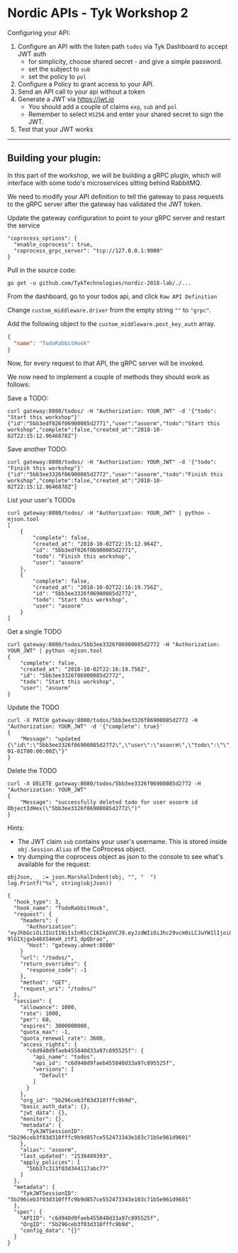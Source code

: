 Nordic APIs - Tyk Workshop 2
============================

Configuring your API:

1. Configure an API with the listen path `todos` via Tyk Dashboard to accept JWT auth
    - for simplicity, choose shared secret - and give a simple password.
    - set the subject to `sub`
    - set the policy to `pol`
2. Configure a Policy to grant access to your API.
3. Send an API call to your api without a token
4. Generate a JWT via https://jwt.io
    - You should add a couple of claims `exp`, `sub` and `pol`
    - Remember to select `HS256` and enter your shared secret to sign the JWT.
5. Test that your JWT works

---

## Building your plugin:

In this part of the workshop, we will be building a gRPC plugin, which will interface with
some todo's microservices sitting behind RabbitMQ.

We need to modify your API definition to tell the gateway to pass requests to the gRPC
server after the gateway has validated the JWT token.

Update the gateway configuration to point to your gRPC server and restart the service

```
"coprocess_options": {
  "enable_coprocess": true,
  "coprocess_grpc_server": "tcp://127.0.0.1:9000"
}
```

Pull in the source code:

```
go get -u github.com/TykTechnologies/nordic-2018-lab/./...
```

From the dashboard, go to your todos api, and click `Raw API Definition`

Change `custom_middleware.driver` from the empty string `""` to `"grpc"`.

Add the following object to the `custom_middleware.post_key_auth` array.

```json
{
  "name": "TodoRabbitHook"
}
```

Now, for every request to that API, the gRPC server will be invoked.

We now need to implement a couple of methods they should work as follows:

Save a TODO:
```
curl gateway:8080/todos/ -H "Authorization: YOUR_JWT" -d '{"todo": "Start this workshop"}'
{"id":"5bb3edf026f06900085d2771","user":"asoorm","todo":"Start this workshop","complete":false,"created_at":"2018-10-02T22:15:12.9646878Z"}
```

Save another TODO:
```
curl gateway:8080/todos/ -H "Authorization: YOUR_JWT" -d '{"todo": "Finish this workshop"}'
{"id":"5bb3ee3326f06900085d2772","user":"asoorm","todo":"Finish this workshop","complete":false,"created_at":"2018-10-02T22:15:12.9646878Z"}
```

List your user's TODOs
```
curl gateway:8080/todos/ -H "Authorization: YOUR_JWT" | python -mjson.tool               
[
    {
        "complete": false,
        "created_at": "2018-10-02T22:15:12.964Z",
        "id": "5bb3edf026f06900085d2771",
        "todo": "Finish this workshop",
        "user": "asoorm"
    },
    {
        "complete": false,
        "created_at": "2018-10-02T22:16:19.756Z",
        "id": "5bb3ee3326f06900085d2772",
        "todo": "Start this workshop",
        "user": "asoorm"
    }
]
```

Get a single TODO
```
curl gateway:8080/todos/5bb3ee3326f06900085d2772 -H "Authorization: YOUR_JWT" | python -mjson.tool
{
    "complete": false,
    "created_at": "2018-10-02T22:16:19.756Z",
    "id": "5bb3ee3326f06900085d2772",
    "todo": "Start this workshop",
    "user": "asoorm"
}
```

Update the TODO
```
curl -X PATCH gateway:8080/todos/5bb3ee3326f06900085d2772 -H "Authorization: YOUR_JWT" -d '{"complete": true}'
{
    "Message": "updated {\"id\":\"5bb3ee3326f06900085d2772\",\"user\":\"asoorm\",\"todo\":\"\",\"complete\":true,\"created_at\":\"0001-01-01T00:00:00Z\"}"
}
```

Delete the TODO
```
curl -X DELETE gateway:8080/todos/5bb3ee3326f06900085d2772 -H "Authorization: YOUR_JWT"
{
    "Message": "successfully deleted todo for user asoorm id ObjectIdHex(\"5bb3ee3326f06900085d2772\")"
}
```

Hints:

- The JWT claim `sub` contains your user's username. This is stored inside `obj.Session.Alias` of the CoProcess object.
- try dumping the coprocess object as json to the console to see what's available for the request:

```text
objJson, _ := json.MarshalIndent(obj, "", "  ")
log.Printf("%s", string(objJson))

{
  "hook_type": 3,
  "hook_name": "TodoRabbitHook",
  "request": {
    "headers": {
      "Authorization": "eyJhbGciOiJIUzI1NiIsInR5cCI6IkpXVCJ9.eyJzdWIiOiJhc29vcm0iLCJuYW1lIjoiQWhtZXQgU29vcm1hbGx5IiwiaWF0IjoxNTE2MjM5MDIyLCJleHAiOjMwMDAwMDAwMDAsInBvbCI6IjViYjM3YzMxM2YwM2QzNDQxMTdhYmM3NyJ9.boZowZ6dx_Sg-9lGIXjgxb46XS4mxH_ztF1_dpQbrao",
      "Host": "gateway.ahmet:8080"
    }
    "url": "/todos/",
    "return_overrides": {
      "response_code": -1
    },
    "method": "GET",
    "request_uri": "/todos/"
  },
  "session": {
    "allowance": 1000,
    "rate": 1000,
    "per": 60,
    "expires": 3000000000,
    "quota_max": -1,
    "quota_renewal_rate": 3600,
    "access_rights": {
      "c6d940d9faeb455840d33a97c895525f": {
        "api_name": "todos",
        "api_id": "c6d940d9faeb455840d33a97c895525f",
        "versions": [
          "Default"
        ]
      }
    },
    "org_id": "5b296ceb3f03d310fffc9b9d",
    "basic_auth_data": {},
    "jwt_data": {},
    "monitor": {},
    "metadata": {
      "TykJWTSessionID": "5b296ceb3f03d310fffc9b9d857ce552473343e103c71b5e961d9601"
    },
    "alias": "asoorm",
    "last_updated": "1538489393",
    "apply_policies": [
      "5bb37c313f03d344117abc77"
    ]
  },
  "metadata": {
    "TykJWTSessionID": "5b296ceb3f03d310fffc9b9d857ce552473343e103c71b5e961d9601"
  },
  "spec": {
    "APIID": "c6d940d9faeb455840d33a97c895525f",
    "OrgID": "5b296ceb3f03d310fffc9b9d",
    "config_data": "{}"
  }
}
```
